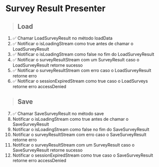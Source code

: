 # Survey Result Presenter

> ## Load
1. ✅ Chamar LoadSurveyResult no método loadData
2. ✅ Notificar o isLoadingStream como true antes de chamar o LoadSurveyResult
3. ✅ Notificar o isLoadingStream como false no fim do LoadSurveyResult
4. ✅ Notificar o surveyResultStream com um SurveyResult caso o LoadSurveyResult retorne sucesso
5. ✅ Notificar o surveyResultStream com erro caso o LoadSurveyResult retorne erro
6. ✅ Notificar o sessionExpiredStream como true caso o LoadSurveys retorne erro accessDenied

> ## Save
7. ✅ Chamar SaveSurveyResult no método save
8. Notificar o isLoadingStream como true antes de chamar o SaveSurveyResult
9. Notificar o isLoadingStream como false no fim do SaveSurveyResult
10. Notificar o surveyResultStream com erro caso o SaveSurveyResult retorne erro
11. Notificar o surveyResultStream com um SurveyResult caso o SaveSurveyResult retorne sucesso
12. Notificar o sessionExpiredStream como true caso o SaveSurveyResult retorne erro accessDenied